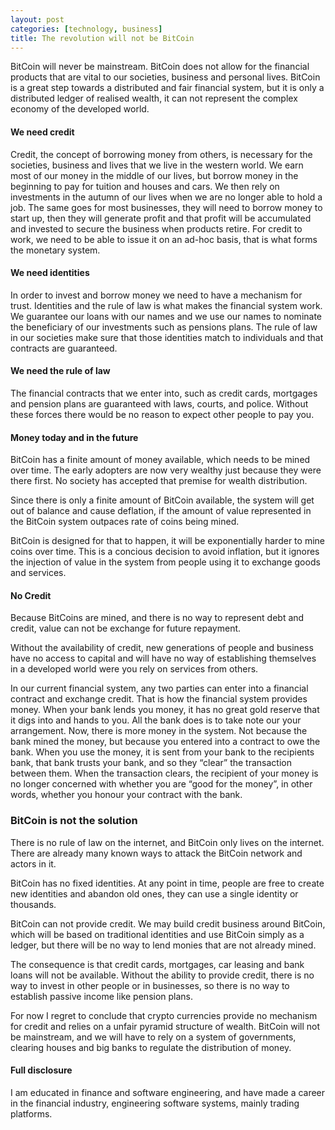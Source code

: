 ```yaml
---
layout: post
categories: [technology, business]
title: The revolution will not be BitCoin
---
```


BitCoin will never be mainstream. BitCoin does not allow for the financial products that are vital to our societies, business and personal lives. BitCoin is a great step towards a distributed and fair financial system, but it is only a distributed ledger of realised wealth, it can not represent the complex economy of the developed world.

#### We need credit

Credit, the concept of borrowing money from others, is necessary for the societies, business and lives that we live in the western world. We earn most of our money in the middle of our lives, but borrow money in the beginning to pay for tuition and houses and cars. We then rely on investments in the autumn of our lives when we are no longer able to hold a job. The same goes for most businesses, they will need to borrow money to start up, then they will generate profit and that profit will be accumulated and invested to secure the business when products retire. For credit to work, we need to be able to issue it on an ad-hoc basis, that is what forms the monetary system.

#### We need identities

In order to invest and borrow money we need to have a mechanism for trust. Identities and the rule of law is what makes the financial system work. We guarantee our loans with our names and we use our names to nominate the beneficiary of our investments such as pensions plans. The rule of law in our societies make sure that those identities match to individuals and that contracts are guaranteed.

#### We need the rule of law

The financial contracts that we enter into, such as credit cards, mortgages and pension plans are guaranteed with laws, courts, and police. Without these forces there would be no reason to expect other people to pay you. 

#### Money today and in the future

BitCoin has a finite amount of money available, which needs to be mined over time. The early adopters are now very wealthy just because they were there first. No society has accepted that premise for wealth distribution.

Since there is only a finite amount of BitCoin available, the system will get out of balance and cause deflation, if the amount of value represented in the BitCoin system outpaces rate of coins being mined.

BitCoin is designed for that to happen, it will be exponentially harder to mine coins over time. This is a concious decision to avoid inflation, but it ignores the injection of value in the system from people using it to exchange goods and services.

#### No Credit

Because BitCoins are mined, and there is no way to represent debt and credit, value can not be exchange for future repayment.

Without the availability of credit, new generations of people and business have no access to capital and will have no way of establishing themselves in a developed world were you rely on services from others.

In our current financial system, any two parties can enter into a financial contract and exchange credit. That is how the financial system provides money. When your bank lends you money, it has no great gold reserve that it digs into and hands to you. All the bank does is to take note our your arrangement. Now, there is more money in the system. Not because the bank mined the money, but because you entered into a contract to owe the bank. When you use the money, it is sent from your bank to the recipients bank, that bank trusts your bank, and so they “clear” the transaction between them. When the transaction clears, the recipient of your money is no longer concerned with whether you are “good for the money”, in other words, whether you honour your contract with the bank.

### BitCoin is not the solution

There is no rule of law on the internet, and BitCoin only lives on the internet. There are already many known ways to attack the BitCoin network and actors in it.

BitCoin has no fixed identities. At any point in time, people are free to create new identities and abandon old ones, they can use a single identity or thousands.

BitCoin can not provide credit. We may build credit business around BitCoin, which will be based on traditional identities and use BitCoin simply as a ledger, but there will be no way to lend monies that are not already mined.

The consequence is that credit cards, mortgages, car leasing and bank loans will not be available. Without the ability to provide credit, there is no way to invest in other people or in businesses, so there is no way to establish passive income like pension plans.

For now I regret to conclude that crypto currencies provide no mechanism for credit and relies on a unfair pyramid structure of wealth. BitCoin will not be mainstream, and we will have to rely on a system of governments, clearing houses and big banks to regulate the distribution of money.

#### Full disclosure
I am educated in finance and software engineering, and have made a career in the financial industry, engineering software systems, mainly trading platforms.